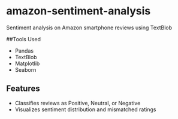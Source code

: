 # amazon-sentiment-analysis
Sentiment analysis on Amazon smartphone reviews using TextBlob

##Tools Used 
- Pandas
- TextBlob
- Matplotlib
- Seaborn

## Features
- Classifies reviews as Positive, Neutral, or Negative
- Visualizes sentiment distribution and mismatched ratings
